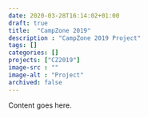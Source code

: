 ```yaml
---
date: 2020-03-28T16:14:02+01:00
draft: true
title:  "CampZone 2019"
description : "CampZone 2019 Project"
tags: []
categories: []
projects: ["CZ2019"]
image-src : ""
image-alt : "Project"
archived: false
---
```


Content goes here.
